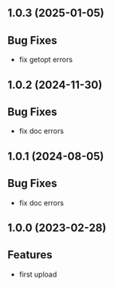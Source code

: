 ## 1.0.3 (2025-01-05)

## Bug Fixes

- fix getopt errors

## 1.0.2 (2024-11-30)

## Bug Fixes

- fix doc errors

## 1.0.1 (2024-08-05)

## Bug Fixes

- fix doc errors

## 1.0.0 (2023-02-28)

## Features

- first upload